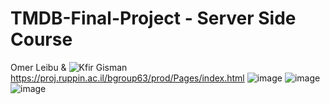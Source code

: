 # TMDB-Final-Project - Server Side Course
Omer Leibu & ![Kfir Gisman](https://github.com/Kfir-G) <br/>
https://proj.ruppin.ac.il/bgroup63/prod/Pages/index.html
![image](https://user-images.githubusercontent.com/57500876/126068933-810b9872-3f58-4b40-9c57-a59822a92cf4.png)
![image](https://user-images.githubusercontent.com/57500876/126068988-92a5a007-b3e5-4352-b724-a9d1fc9033f5.png)
![image](https://user-images.githubusercontent.com/57500876/126069053-f946685b-f9f0-44cf-b938-b21daae19f12.png)
